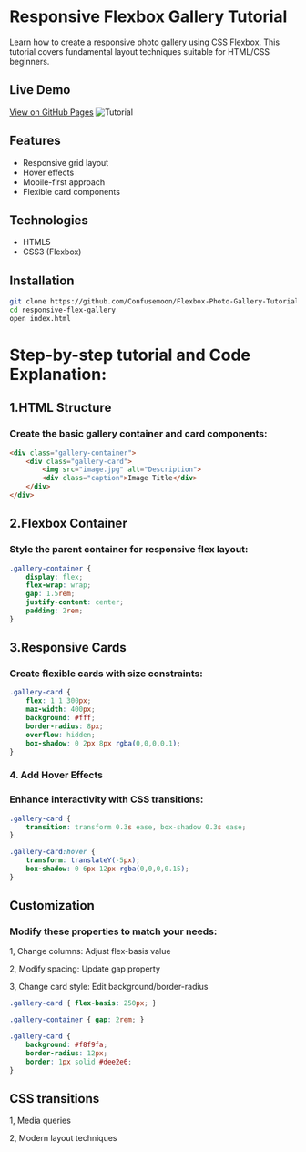 # Responsive Flexbox Gallery Tutorial

Learn how to create a responsive photo gallery using CSS Flexbox. This tutorial covers fundamental layout techniques
suitable for HTML/CSS beginners.

## Live Demo
[View on GitHub Pages](https://confusemoon.github.io/Flexbox-Photo-Gallery-Tutorial/) 
![Tutorial](https://github.com/user-attachments/assets/8c79fa8b-5025-4451-92a0-dac9324f2e39)


## Features
- Responsive grid layout
- Hover effects
- Mobile-first approach
- Flexible card components

## Technologies
- HTML5
- CSS3 (Flexbox)

## Installation
```bash
git clone https://github.com/Confusemoon/Flexbox-Photo-Gallery-Tutorial.git
cd responsive-flex-gallery
open index.html
```

# Step-by-step tutorial and Code Explanation:

## 1.HTML Structure
### Create the basic gallery container and card components:

```html
<div class="gallery-container">
    <div class="gallery-card">
        <img src="image.jpg" alt="Description">
        <div class="caption">Image Title</div>
    </div>
</div>
```

## 2.Flexbox Container
### Style the parent container for responsive flex layout:

```css
.gallery-container {
    display: flex;
    flex-wrap: wrap;
    gap: 1.5rem;
    justify-content: center;
    padding: 2rem;
}
```

## 3.Responsive Cards
### Create flexible cards with size constraints:

```css
.gallery-card {
    flex: 1 1 300px; 
    max-width: 400px;
    background: #fff;
    border-radius: 8px;
    overflow: hidden;
    box-shadow: 0 2px 8px rgba(0,0,0,0.1);
}
```
### 4. Add Hover Effects
### Enhance interactivity with CSS transitions:

```css
.gallery-card {
    transition: transform 0.3s ease, box-shadow 0.3s ease;
}

.gallery-card:hover {
    transform: translateY(-5px);
    box-shadow: 0 6px 12px rgba(0,0,0,0.15);
}
```
## Customization
### Modify these properties to match your needs:

1, Change columns: Adjust flex-basis value

2, Modify spacing: Update gap property

3, Change card style: Edit background/border-radius

```css
.gallery-card { flex-basis: 250px; }

.gallery-container { gap: 2rem; }

.gallery-card {
    background: #f8f9fa;
    border-radius: 12px;
    border: 1px solid #dee2e6;
}
```

## CSS transitions

1, Media queries

2, Modern layout techniques
